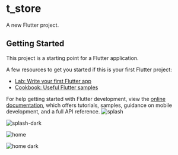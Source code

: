 # t_store

A new Flutter project.

## Getting Started

This project is a starting point for a Flutter application.

A few resources to get you started if this is your first Flutter project:

- [Lab: Write your first Flutter app](https://docs.flutter.dev/get-started/codelab)
- [Cookbook: Useful Flutter samples](https://docs.flutter.dev/cookbook)

For help getting started with Flutter development, view the
[online documentation](https://docs.flutter.dev/), which offers tutorials,
samples, guidance on mobile development, and a full API reference.
![splash](https://github.com/user-attachments/assets/9e6d6243-3d2e-44a8-bf6a-6e650bfb3c1a)

![splash-dark](https://github.com/user-attachments/assets/0c29717d-e0a4-48f8-ad1d-1b0cc81e34b3)

![home](https://github.com/user-attachments/assets/1fcbd3c0-83bf-436f-8802-6e4d959e1c0d)

![home dark](https://github.com/user-attachments/assets/497b11f2-2ae6-4a89-a232-11b6d9d3a39e)
